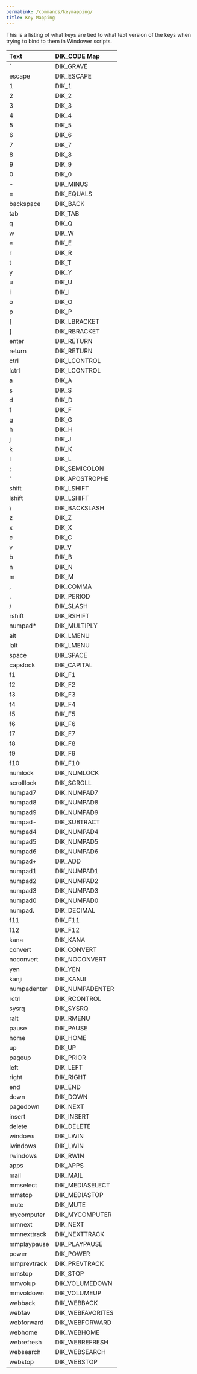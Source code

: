 ```yaml
---
permalink: /commands/keymapping/
title: Key Mapping
---
```


This is a listing of what keys are tied to what text version of the keys when trying to bind to them in Windower scripts.

|Text|DIK_CODE Map|
|:---|:---|
|`|DIK_GRAVE|
|escape|DIK_ESCAPE|
|1|DIK_1|
|2|DIK_2|
|3|DIK_3|
|4|DIK_4|
|5|DIK_5|
|6|DIK_6|
|7|DIK_7|
|8|DIK_8|
|9|DIK_9|
|0|DIK_0|
|-	|DIK_MINUS|
|=|DIK_EQUALS|
|backspace|DIK_BACK|
|tab|DIK_TAB|
|q|DIK_Q|
|w|DIK_W|
|e|DIK_E|
|r|DIK_R|
|t|DIK_T|
|y|DIK_Y|
|u|DIK_U|
|i|DIK_I|
|o|DIK_O|
|p|DIK_P|
|[|DIK_LBRACKET|
|]|DIK_RBRACKET|
|enter|DIK_RETURN|
|return|DIK_RETURN|
|ctrl|DIK_LCONTROL|
|lctrl|DIK_LCONTROL|
|a|DIK_A|
|s|DIK_S|
|d|DIK_D|
|f|DIK_F|
|g|DIK_G|
|h|DIK_H|
|j|DIK_J|
|k|DIK_K|
|l|DIK_L|
|;|DIK_SEMICOLON|
|'|DIK_APOSTROPHE|
|shift|DIK_LSHIFT|
|lshift|DIK_LSHIFT|
| \\ |DIK_BACKSLASH|
|z|DIK_Z|
|x|DIK_X|
|c|DIK_C|
|v|DIK_V|
|b|DIK_B|
|n|DIK_N|
|m|DIK_M|
|,|DIK_COMMA|
|.|DIK_PERIOD|
|/|DIK_SLASH|
|rshift|DIK_RSHIFT|
|numpad*|DIK_MULTIPLY|
|alt|DIK_LMENU|
|lalt|DIK_LMENU|
|space|DIK_SPACE|
|capslock|DIK_CAPITAL|
|f1|DIK_F1|
|f2|DIK_F2|
|f3|DIK_F3|
|f4|DIK_F4|
|f5|DIK_F5|
|f6|DIK_F6|
|f7|DIK_F7|
|f8|DIK_F8|
|f9|DIK_F9|
|f10|DIK_F10|
|numlock|DIK_NUMLOCK|
|scrolllock|DIK_SCROLL|
|numpad7|DIK_NUMPAD7|
|numpad8|DIK_NUMPAD8|
|numpad9|DIK_NUMPAD9|
|numpad-|DIK_SUBTRACT|
|numpad4|DIK_NUMPAD4|
|numpad5|DIK_NUMPAD5|
|numpad6|DIK_NUMPAD6|
|numpad+|DIK_ADD|
|numpad1|DIK_NUMPAD1|
|numpad2|DIK_NUMPAD2|
|numpad3|DIK_NUMPAD3|
|numpad0|DIK_NUMPAD0|
|numpad.|DIK_DECIMAL|
|f11|DIK_F11|
|f12|DIK_F12|
|kana|DIK_KANA|
|convert|DIK_CONVERT|
|noconvert|DIK_NOCONVERT|
|yen|DIK_YEN|
|kanji|DIK_KANJI|
|numpadenter|DIK_NUMPADENTER|
|rctrl|DIK_RCONTROL|
|sysrq|DIK_SYSRQ|
|ralt|DIK_RMENU|
|pause|DIK_PAUSE|
|home|DIK_HOME|
|up|DIK_UP|
|pageup|DIK_PRIOR|
|left|DIK_LEFT|
|right|DIK_RIGHT|
|end|DIK_END|
|down|DIK_DOWN|
|pagedown|DIK_NEXT|
|insert|DIK_INSERT|
|delete|DIK_DELETE|
|windows|DIK_LWIN|
|lwindows|DIK_LWIN|
|rwindows|DIK_RWIN|
|apps|DIK_APPS|
|mail|DIK_MAIL|
|mmselect|DIK_MEDIASELECT|
|mmstop|DIK_MEDIASTOP|
|mute|DIK_MUTE|
|mycomputer|DIK_MYCOMPUTER|
|mmnext|DIK_NEXT|
|mmnexttrack|DIK_NEXTTRACK|
|mmplaypause|DIK_PLAYPAUSE|
|power|DIK_POWER|
|mmprevtrack|DIK_PREVTRACK|
|mmstop|DIK_STOP|
|mmvolup|DIK_VOLUMEDOWN|
|mmvoldown|DIK_VOLUMEUP|
|webback|DIK_WEBBACK|
|webfav|DIK_WEBFAVORITES|
|webforward|DIK_WEBFORWARD|
|webhome|DIK_WEBHOME|
|webrefresh|DIK_WEBREFRESH|
|websearch|DIK_WEBSEARCH|
|webstop|DIK_WEBSTOP
